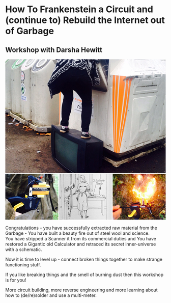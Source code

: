 # How To Frankenstein a Circuit and (continue to) Rebuild the Internet out of Garbage

## Workshop with Darsha Hewitt

![](Frankenstein-a-Circuit02.jpg)

Congratulations - you have successfully extracted raw material from the Garbage -  You have built a beauty fire out of steel wool and science.  
You have stripped a Scanner it from its commercial duties and You have restored a Gigantic old Calculator and retraced its secret inner-universe with a schematic.

Now it is time to level up - connect broken things together to make strange functioning stuff.

If you like breaking things and the smell of burning dust then this workshop is for you!

More circuit building, more reverse engineering and more learning about how to (de/re)solder and use a multi-meter.